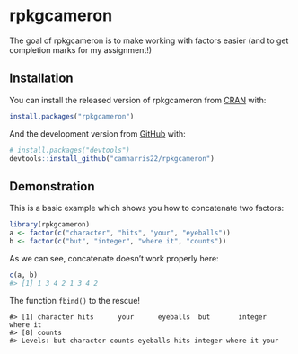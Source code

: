 
<!-- README.md is generated from README.Rmd. Please edit that file -->

# rpkgcameron

<!-- badges: start -->

<!-- badges: end -->

The goal of rpkgcameron is to make working with factors easier (and to
get completion marks for my assignment\!)

## Installation

You can install the released version of rpkgcameron from
[CRAN](https://CRAN.R-project.org) with:

``` r
install.packages("rpkgcameron")
```

And the development version from [GitHub](https://github.com/) with:

``` r
# install.packages("devtools")
devtools::install_github("camharris22/rpkgcameron")
```

## Demonstration

This is a basic example which shows you how to concatenate two factors:

``` r
library(rpkgcameron)
a <- factor(c("character", "hits", "your", "eyeballs"))
b <- factor(c("but", "integer", "where it", "counts"))
```

As we can see, concatenate doesn’t work properly here:

``` r
c(a, b)
#> [1] 1 3 4 2 1 3 4 2
```

The function `fbind()` to the rescue\!

    #> [1] character hits      your      eyeballs  but       integer   where it 
    #> [8] counts   
    #> Levels: but character counts eyeballs hits integer where it your

